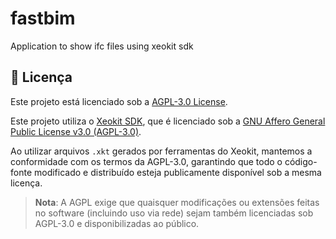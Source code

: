 # fastbim
Application to show ifc files using xeokit sdk

## 📄 Licença

Este projeto está licenciado sob a [AGPL-3.0 License](https://www.gnu.org/licenses/agpl-3.0.html).

Este projeto utiliza o [Xeokit SDK](https://github.com/xeokit/xeokit-sdk), que é licenciado sob a [GNU Affero General Public License v3.0 (AGPL-3.0)](https://www.gnu.org/licenses/agpl-3.0.html).

Ao utilizar arquivos `.xkt` gerados por ferramentas do Xeokit, mantemos a conformidade com os termos da AGPL-3.0, garantindo que todo o código-fonte modificado e distribuído esteja publicamente disponível sob a mesma licença.

> **Nota**: A AGPL exige que quaisquer modificações ou extensões feitas no software (incluindo uso via rede) sejam também licenciadas sob AGPL-3.0 e disponibilizadas ao público.
